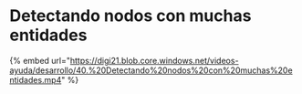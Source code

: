 # Detectando nodos con muchas entidades

{% embed url="https://digi21.blob.core.windows.net/videos-ayuda/desarrollo/40.%20Detectando%20nodos%20con%20muchas%20entidades.mp4" %}



